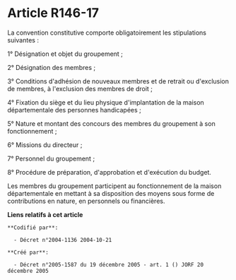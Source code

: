 # Article R146-17

La convention constitutive comporte obligatoirement les stipulations suivantes :

1° Désignation et objet du groupement ;

2° Désignation des membres ;

3° Conditions d'adhésion de nouveaux membres et de retrait ou d'exclusion de membres, à l'exclusion des membres de droit ;

4° Fixation du siège et du lieu physique d'implantation de la maison départementale des personnes handicapées ;

5° Nature et montant des concours des membres du groupement à son fonctionnement ;

6° Missions du directeur ;

7° Personnel du groupement ;

8° Procédure de préparation, d'approbation et d'exécution du budget.

Les membres du groupement participent au fonctionnement de la maison départementale en mettant à sa disposition des moyens
sous forme de contributions en nature, en personnels ou financières.

**Liens relatifs à cet article**

	**Codifié par**:

	  - Décret n°2004-1136 2004-10-21

	**Créé par**:

	  - Décret n°2005-1587 du 19 décembre 2005 - art. 1 () JORF 20 décembre 2005
